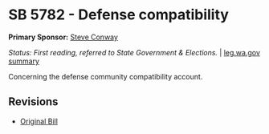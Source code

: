 # SB 5782 - Defense compatibility
**Primary Sponsor:** [Steve Conway](/person/leg/steve.conway.md)

*Status: First reading, referred to State Government & Elections.* | [leg.wa.gov summary](https://app.leg.wa.gov/billsummary?BillNumber=5782&Year=2021)

Concerning the defense community compatibility account.

## Revisions
* [Original Bill](1/)